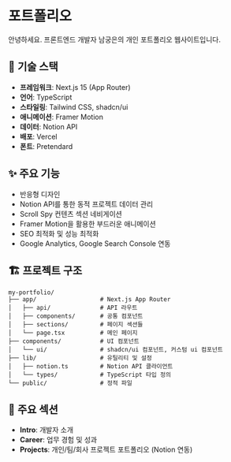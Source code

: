 # 포트폴리오

안녕하세요. 프론트엔드 개발자 남궁은의 개인 포트폴리오 웹사이트입니다.

## 🚀 기술 스택

- **프레임워크**: Next.js 15 (App Router)
- **언어**: TypeScript
- **스타일링**: Tailwind CSS, shadcn/ui
- **애니메이션**: Framer Motion
- **데이터**: Notion API
- **배포**: Vercel
- **폰트**: Pretendard

## ✨ 주요 기능

- 반응형 디자인
- Notion API를 통한 동적 프로젝트 데이터 관리
- Scroll Spy 컨텐츠 섹션 네비게이션
- Framer Motion을 활용한 부드러운 애니메이션
- SEO 최적화 및 성능 최적화
- Google Analytics, Google Search Console 연동

## 🏗️ 프로젝트 구조

```
my-portfolio/
├── app/                  # Next.js App Router
│   ├── api/              # API 라우트
│   ├── components/       # 공통 컴포넌트
│   ├── sections/         # 페이지 섹션들
│   └── page.tsx          # 메인 페이지
├── components/           # UI 컴포넌트
│   └── ui/               # shadcn/ui 컴포넌트, 커스텀 ui 컴포넌트
├── lib/                  # 유틸리티 및 설정
│   ├── notion.ts         # Notion API 클라이언트
│   └── types/            # TypeScript 타입 정의
└── public/               # 정적 파일
```

## 📱 주요 섹션

- **Intro**: 개발자 소개
- **Career**: 업무 경험 및 성과
- **Projects**: 개인/팀/회사 프로젝트 포트폴리오 (Notion 연동)
